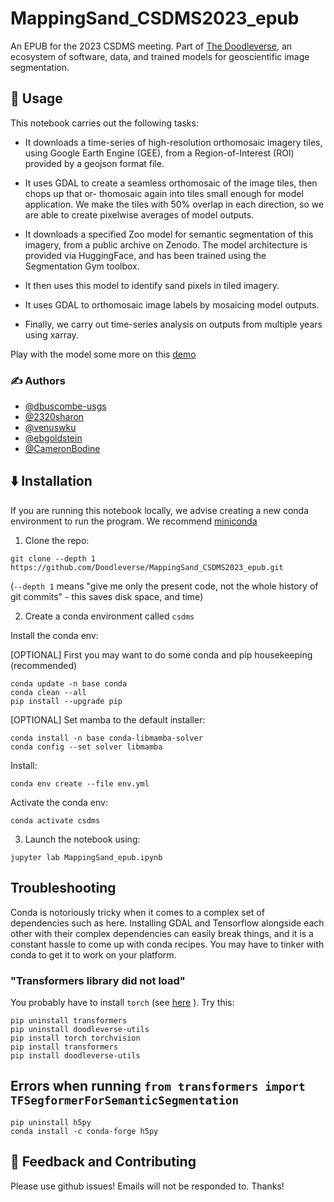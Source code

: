 # MappingSand_CSDMS2023_epub
An EPUB for the 2023 CSDMS meeting. Part of [The Doodleverse](https://github.com/Doodleverse), an
ecosystem of software, data, and trained models for geoscientific image segmentation.


## 🚀 Usage

This notebook carries out the following tasks:

* It downloads a time-series of high-resolution orthomosaic imagery tiles, using Google Earth
Engine (GEE), from a Region-of-Interest (ROI) provided by a geojson format file.

* It uses GDAL to create a seamless orthomosaic of the image tiles, then chops up that or-
thomosaic again into tiles small enough for model application. We make the tiles with 50%
overlap in each direction, so we are able to create pixelwise averages of model outputs.

* It downloads a specified Zoo model for semantic segmentation of this imagery, from a public
archive on Zenodo. The model architecture is provided via HuggingFace, and has been trained
using the Segmentation Gym toolbox.

* It then uses this model to identify sand pixels in tiled imagery.

* It uses GDAL to orthomosaic image labels by mosaicing model outputs.

* Finally, we carry out time-series analysis on outputs from multiple years using xarray.

Play with the model some more on this [demo](https://huggingface.co/spaces/dbuscombe/MappingSand)

### ✍️ Authors

* [@dbuscombe-usgs](https://github.com/dbuscombe-usgs)
* [@2320sharon](https://github.com/2320sharon)
* [@venuswku](https://github.com/venuswku)
* [@ebgoldstein](https://github.com/ebgoldstein)
* [@CameronBodine](https://github.com/CameronBodine)

## ⬇️ Installation

If you are running this notebook locally, we advise creating a new conda environment to run the program. We recommend [miniconda](https://docs.conda.io/en/latest/miniconda.html)

1. Clone the repo:

```
git clone --depth 1 https://github.com/Doodleverse/MappingSand_CSDMS2023_epub.git
```

(`--depth 1` means "give me only the present code, not the whole history of git commits" - this saves disk space, and time)

2. Create a conda environment called `csdms`


Install the conda env:

[OPTIONAL] First you may want to do some conda and pip housekeeping (recommended)

```
conda update -n base conda
conda clean --all
pip install --upgrade pip
```

[OPTIONAL] Set mamba to the default installer:

```
conda install -n base conda-libmamba-solver
conda config --set solver libmamba
```

Install: 

`conda env create --file env.yml`

Activate the conda env: 

`conda activate csdms`

3. Launch the notebook using: 

`jupyter lab MappingSand_epub.ipynb`


## Troubleshooting

Conda is notoriously tricky when it comes to a complex set of dependencies such as here. Installing GDAL and Tensorflow alongside each other with their complex dependencies can easily break things, and it is a constant hassle to come up with conda recipes. You may have to tinker with conda to get it to work on your platform.

### "Transformers library did not load"

You probably have to install `torch` (see [here](https://stackoverflow.com/questions/70622895/transformers-model-from-hugging-face-throws-error-that-specific-classes-couldn-t) ). Try this:

```
pip uninstall transformers
pip uninstall doodleverse-utils
pip install torch torchvision 
pip install transformers
pip install doodleverse-utils
```

## Errors when running `from transformers import TFSegformerForSemanticSegmentation`

```
pip uninstall h5py
conda install -c conda-forge h5py
```


## 💭 Feedback and Contributing

Please use github issues! Emails will not be responded to. Thanks!
